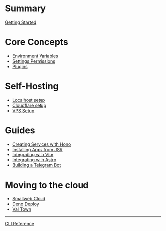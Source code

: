 # Summary

[Getting Started](./getting-started.md)

# Core Concepts

- [Environment Variables](./env.md)
- [Settings Permissions](./permissions.md)
- [Plugins](./plugins.md)

# Self-Hosting

- [Localhost setup](./localhost/localhost.md)
- [Cloudflare setup](./cloudflare/tunnel.md)
- [VPS Setup](./vps.md)

# Guides

- [Creating Services with Hono](./guides/hono.md)
- [Installing Apps from JSR](./guides/jsr.md)
- [Integrating with Vite](./guides/vite.md)
- [Integrating with Astro](./guides/astro.md)
- [Building a Telegram Bot](./guides/telegram.md)

# Moving to the cloud

- [Smallweb Cloud]()
- [Deno Deploy](./deno-deploy.md)
- [Val Town](./val-town.md)

---

[CLI Reference](./cli.md)

<!-- markdownlint-disable-file -->
